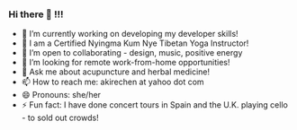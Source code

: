 ### Hi there 👋 !!!

<!--
**akire75/akire75** is a ✨ _special_ ✨ repository because its `README.md` (this file) appears on your GitHub profile.


-->

- 🔭 I’m currently working on developing my developer skills!
- 🌱 I am a Certified Nyingma Kum Nye Tibetan Yoga Instructor!
- 👯 I’m open to collaborating - design, music, positive energy
- 🤔 I’m looking for remote work-from-home opportunities!
- 💬 Ask me about acupuncture and herbal medicine! 
- 📫 How to reach me: akirechen at yahoo dot com 
- 😄 Pronouns: she/her
- ⚡ Fun fact: I have done concert tours in Spain and the U.K. playing cello - to sold out crowds! 

